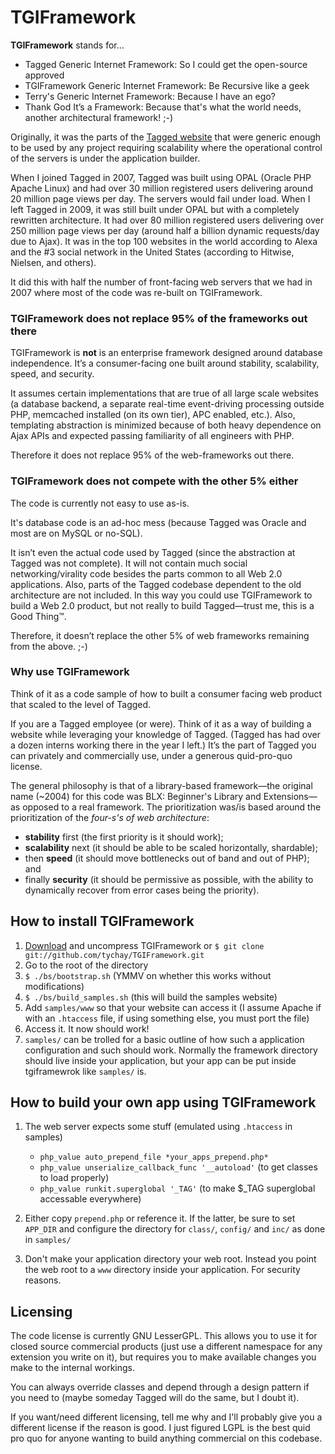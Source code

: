 TGIFramework
============

**TGIFramework** stands for…

- Tagged Generic Internet Framework: So I could get the open-source approved
- TGIFramework Generic Internet Framework: Be Recursive like a geek
- Terry's Generic Internet Framework: Because I have an ego?
- Thank God It’s a Framework: Because that's what the world needs, another architectural framework! ;-)

Originally, it was the parts of the [Tagged website][tagged] that were generic
enough to be used by any project requiring scalability where the operational
control of the servers is under the application builder.

When I joined Tagged in 2007, Tagged was built using OPAL (Oracle PHP Apache
Linux) and had over 30 million registered users delivering around 20 million
page views per day.  The servers would fail under load. When I left Tagged in
2009, it was still built under OPAL but with a completely rewritten
architecture. It had over 80 million registered users delivering over 250
million page views per day (around half a billion dynamic requests/day due to
Ajax). It was in the top 100 websites in the world according to Alexa and
the #3 social network in the United States (according to Hitwise, Nielsen, and
others).

It did this with half the number of front-facing web servers that we had in
2007 where most of the code was re-built on TGIFramework.

### TGIFramework does not replace 95% of the frameworks out there ###

TGIFramework is **not** is an enterprise framework designed around database
independence. It’s a consumer-facing one built around stability, scalability,
speed, and security.

It assumes certain implementations that are true of all large scale websites
(a database backend, a separate real-time event-driving processing outside PHP,
memcached installed (on its own tier), APC enabled, etc.). Also, templating
abstraction is minimized because of both heavy dependence on Ajax APIs and
expected passing familiarity of all engineers with PHP.

Therefore it does not replace 95% of the web-frameworks out there.

### TGIFramework does not compete with the other 5% either ###

The code is currently not easy to use as-is.

It's database code is an ad-hoc mess (because Tagged was Oracle and most are on
MySQL or no-SQL).

It isn’t even the actual code used by Tagged (since the abstraction at Tagged
was not complete). It will not contain much social networking/virality code
besides the parts common to all Web 2.0 applications. Also, parts of the Tagged
codebase dependent to the old architecture are not included. In this way you
could use TGIFramework to build a Web 2.0 product, but not really to build
Tagged—trust me, this is a Good Thing™.

Therefore, it doesn’t replace the other 5% of web frameworks remaining from the
above. ;-)

### Why use TGIFramework ###

Think of it as a code sample of how to built a consumer facing web product that
scaled to the level of Tagged.

If you are a Tagged employee (or were). Think of it as a way of building a
website while leveraging your knowledge of Tagged. (Tagged has had over a dozen
interns working there in the year I left.) It’s the part of Tagged you can
privately and commercially use, under a generous quid-pro-quo license.

The general philosophy is that of a library-based framework—the original name
(~2004) for this code was BLX: Beginner's Library and Extensions—as opposed to
a real framework. The prioritization was/is based around the prioritization of
the *four-s's of web architecture*:

- **stability** first (the first priority is it should work);
- **scalability** next (it should be able to be scaled horizontally, shardable);
- then **speed** (it should move bottlenecks out of band and out of PHP); and
- finally **security** (it should be permissive as possible, with the ability
  to dynamically recover from error cases being the priority).

How to install TGIFramework
---------------------------

1. [Download][download tgif] and uncompress TGIFramework or
   `$ git clone git://github.com/tychay/TGIFramework.git`
2. Go to the root of the directory
3. `$ ./bs/bootstrap.sh` (YMMV on whether this works without modifications)
4. `$ ./bs/build_samples.sh` (this will build the samples website)
4. Add `samples/www` so that your website can access it (I assume Apache if
   with an `.htaccess` file, if using something else, you must port the file)
5. Access it. It now should work!
6. `samples/` can be trolled for a basic outline of how such a application
   configuration and such should work. Normally the framework directory should
   live inside your application, but your app can be put inside tgiframewrok
   like `samples/` is.

How to build your own app using TGIFramework
--------------------------------------------

1. The web server expects some stuff (emulated using `.htaccess` in samples)

	- `php_value auto_prepend_file *your_apps_prepend.php*`
	- `php_value unserialize_callback_func '__autoload'` (to get classes to load properly)
	- `php_value runkit.superglobal '_TAG'` (to make $_TAG superglobal accessable everywhere)

2. Either copy `prepend.php` or reference it. If the latter, be sure to set
   `APP_DIR` and configure the directory for `class/`, `config/` and `inc/` as
   done in `samples/`
3. Don't make your application directory your web root. Instead you point the
   web root to a `www` directory inside your application. For security reasons.

Licensing
---------

The code license is currently GNU LesserGPL. This allows you to use it for
closed source commercial products (just use a different namespace for any
extension you write on it), but requires you to make available changes you make
to the internal workings.

You can always override classes and depend through a design pattern if you need
to (maybe someday Tagged will do the same, but I doubt it).

If you want/need different licensing, tell me why and I'll probably give you a different license if the reason is good. I just figured LGPL is the best quid pro quo for anyone wanting to build anything commercial on this codebase.

[tagged]: http://www.tagged.com/
[download tgif]: https://github.com/tychay/TGIFramework
